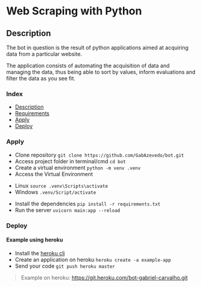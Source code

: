 # Web Scraping with Python

## Description 
The bot in question is the result of python applications aimed at acquiring data from a particular website.

The application consists of automating the acquisition of data and managing the data, thus being able to sort by values, inform evaluations and filter the data as you see fit. 

### Index
* [Description](#Description)
* [Requirements](#Requirements)
* [Apply](#Apply)
* [Deploy](#Deploy)

### Apply

* Clone repository
`git clone https://github.com/GabAzevedo/bot.git`  
* Access project folder in terminal/cmd
`cd bot`
* Create a virtual environment
`python -m venv .venv`
* Access the Virtual Environment
- Linux
`source .venv\Scripts\activate`
- Windows
`.venv/Script/activate`
* Install the dependencies
`pip install -r requirements.txt` 
* Run the server
`uvicorn main:app --reload`

### Deploy
#### Example using heroku
* Install the [heroku cli](https://devcenter.heroku.com/articles/heroku-cli#install-the-heroku-cli)
* Create an application on heroku
`heroku create -a example-app`
* Send your code
`git push heroku master`

> Example on heroku: https://git.heroku.com/bot-gabriel-carvalho.git




